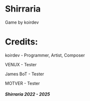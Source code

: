 # Shirraria

Game by koirdev

# Credits:

koirdev - Programmer, Artist, Composer

VENUX - Tester

James BoT - Tester

MOTVER - Tester

##### Shirraria 2022 - 2025
